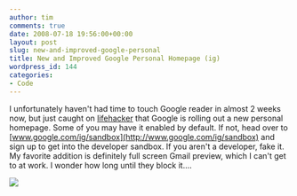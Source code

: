 ```yaml
---
author: tim
comments: true
date: 2008-07-18 19:56:00+00:00
layout: post
slug: new-and-improved-google-personal
title: New and Improved Google Personal Homepage (ig)
wordpress_id: 144
categories:
- Code
---
```


I unfortunately haven't had time to touch Google reader in almost 2 weeks now, but just caught on [lifehacker](http://lifehacker.com/398759/the-new-igoogle-gets-full+screen-gmail) that Google is rolling out a new personal homepage.  Some of you may have it enabled by default. If not, head over to [www.google.com/ig/sandbox](http://www.google.com/ig/sandbox) and sign up to get into the developer sandbox.  If you aren't a developer, fake it.  My favorite addition is definitely full screen Gmail preview, which I can't get to at work.  I wonder how long until they block it....  
  




[![](http://3.bp.blogspot.com/_Ng3QbVQfLZ8/SID2FFUAMUI/AAAAAAAASN8/3uHMeD_JNbY/s320-R/ig.JPG)](http://3.bp.blogspot.com/_Ng3QbVQfLZ8/SID2FFUAMUI/AAAAAAAASN8/Wr2BUjBqMs8/s1600-h/ig.JPG)
